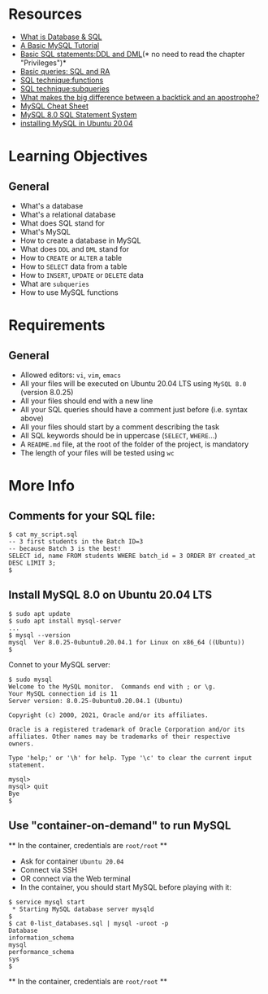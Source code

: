 # Resources
- [What is Database & SQL](https://www.youtube.com/watch?v=FR4QIeZaPeM)
- [A Basic MySQL Tutorial](https://www.digitalocean.com/community/tutorials/how-to-install-mysql-on-ubuntu-20-04)
- [Basic SQL statements:DDL and DML](https://web.csulb.edu/colleges/coe/cecs/dbdesign/dbdesign.php?page=sql/ddldml.php)(* no need to read the chapter "Privileges")*
- [Basic queries: SQL and RA](https://web.csulb.edu/colleges/coe/cecs/dbdesign/dbdesign.php?page=sql/queries.php)
- [SQL technique:functions](https://web.csulb.edu/colleges/coe/cecs/dbdesign/dbdesign.php?page=sql/functions.php)
- [SQL technique:subqueries](https://web.csulb.edu/colleges/coe/cecs/dbdesign/dbdesign.php?page=sql/subqueries.php)
- [What makes the big difference between a backtick and an apostrophe?](https://stackoverflow.com/questions/29402361/what-makes-the-big-difference-between-a-backtick-and-an-apostrophe/29402458)
- [MySQL Cheat Sheet](https://intellipaat.com/mediaFiles/2019/02/SQL-Commands-Cheat-Sheet.pdf?US)
- [MySQL 8.0 SQL Statement System](https://dev.mysql.com/doc/refman/8.0/en/sql-statements.html)
- [installing MySQL in Ubuntu 20.04](https://phoenixnap.com/kb/install-mysql-ubuntu-20-04)

# Learning Objectives
## General
- What's a database
- What's a relational database
- What does SQL stand for
- What's MySQL
- How to create a database in MySQL
- What does ```DDL``` and ```DML``` stand for
- How to ```CREATE``` or ```ALTER``` a table
- How to ```SELECT``` data from a table
- How to ```INSERT```, ```UPDATE``` or ```DELETE``` data
- What are ```subqueries```
- How to use MySQL functions

# Requirements
## General
- Allowed editors: ```vi```, ```vim```, ```emacs```
- All your files will be executed on Ubuntu 20.04 LTS using ```MySQL 8.0``` (version 8.0.25)
- All your files should end with a new line
- All your SQL queries should have a comment just before (i.e. syntax above)
- All your files should start by a comment describing the task
- All SQL keywords should be in uppercase (```SELECT```, ```WHERE```...)
- A ```README.md``` file, at the root of the folder of the project, is mandatory
- The length of your files will be tested using ```wc```

# More Info

## Comments for your SQL file:
```
$ cat my_script.sql
-- 3 first students in the Batch ID=3
-- because Batch 3 is the best!
SELECT id, name FROM students WHERE batch_id = 3 ORDER BY created_at DESC LIMIT 3;
$
```

## Install MySQL 8.0 on Ubuntu 20.04 LTS
```
$ sudo apt update
$ sudo apt install mysql-server
...
$ mysql --version
mysql  Ver 8.0.25-0ubuntu0.20.04.1 for Linux on x86_64 ((Ubuntu))
$
```
Connet to your MySQL server:
```
$ sudo mysql
Welcome to the MySQL monitor.  Commands end with ; or \g.
Your MySQL connection id is 11
Server version: 8.0.25-0ubuntu0.20.04.1 (Ubuntu)

Copyright (c) 2000, 2021, Oracle and/or its affiliates.

Oracle is a registered trademark of Oracle Corporation and/or its
affiliates. Other names may be trademarks of their respective
owners.

Type 'help;' or '\h' for help. Type '\c' to clear the current input statement.

mysql>
mysql> quit
Bye
$
```

## Use "container-on-demand" to run MySQL
** In the container, credentials are ```root/root``` **
- Ask for container ```Ubuntu 20.04```
- Connect via SSH
- OR connect via the Web terminal
- In the container, you should start MySQL before playing with it:
```
$ service mysql start                                                   
 * Starting MySQL database server mysqld 
$
$ cat 0-list_databases.sql | mysql -uroot -p                               
Database                                                                                   
information_schema                                                                         
mysql                                                                                      
performance_schema                                                                         
sys                      
$
```
** In the container, credentials are ```root/root``` **
